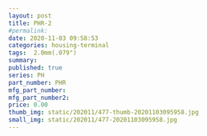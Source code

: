 ```yaml
---
layout: post
title: PHR-2
#permalink: 
date: 2020-11-03 09:58:53
categories: housing-terminal
tags:  2.0mm(.079")
summary: 
published: true 
series: PH
part_number: PHR
mfg_part_number: 
mfg_part_number2: 
price: 0.00
thumb_img: static/202011/477-thumb-20201103095958.jpg
small_img: static/202011/477-20201103095958.jpg
---
```



